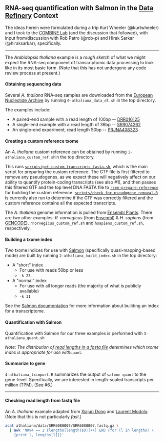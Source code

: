 ## RNA-seq quantification with Salmon in the [Data Refinery](https://github.com/data-refinery/data_refinery) Context 

The ideas herein were formulated during a trip Kurt Wheeler (@kurtwheeler) and I took to the [COMBINE Lab](https://combine-lab.github.io/) (and the discussion that followed), with input from/discussion with Rob Patro (@rob-p) and Hirak Sarkar (@hiraksarkar), specifically.

-----

The _Arabidopsis thaliana_ example is a _rough sketch_ of what we might expect the RNA-seq component of transcriptomic data processing to look like in its most basic form. (Note that this has not undergone any code review process at present.)

#### Obtaining sequencing data 

Several _A. thaliana_ RNA-seq samples are downloaded from the [European Nucleotide Archive](https://www.ebi.ac.uk/ena) by running 
`0-athaliana_data_dl.sh` in the top directory. 

The examples include:

* A paired-end sample with a read length of 100bp -- [DRR016125](https://www.ebi.ac.uk/ena/data/view/DRR016125) 
* A single-end example with a read length of 36bp -- [SRR074262](https://www.ebi.ac.uk/ena/data/view/SRR074262)
* An single-end experiment, read length 50bp -- [PRJNA408323](https://www.ebi.ac.uk/ena/data/view/PRJNA408323) 

#### Creating a custom reference txome

An _A. thaliana_ custom reference can be obtained by running `1-athaliana_custom_ref.sh`in the top directory.

This runs [`scripts/get_custom_transcripts_fasta.sh`](https://github.com/jaclyn-taroni/ref-txome/blob/master/scripts/get_custom_transcripts_fasta.sh), which is the main script for preparing the custom reference. 
The GTF file is first filtered to remove any pseudogenes, as we expect these will negatively affect on our ability to quantify protein-coding transcripts (see also #1), and then passes this filtered GTF and the top level DNA FASTA file to [`rsem-prepare-reference`](https://github.com/deweylab/RSEM#i-preparing-reference-sequences) for building the custom reference. 
[`scripts/check_for_pseudogene_removal.R`](https://github.com/jaclyn-taroni/ref-txome/blob/update-readme/scripts/check_for_pseudogene_removal.R) is currently also run to determine if the GTF was correctly filtered and the custom reference contains all the expected transcripts.

The _A. thaliana_ genome information is pulled from [Ensembl Plants](http://plants.ensembl.org/Arabidopsis_thaliana/Info/Index). There are two other examples: _R. norvegicus_ (from [Ensembl](http://www.ensembl.org/index.html)) & _H. sapiens_ (from [GENCODE](http://www.gencodegenes.org/)), `rnorvegicus_custom_ref.sh` and `hsapiens_custom_ref.sh`, respectively.


#### Building a txome index

Two txome indices for use with [Salmon](https://github.com/COMBINE-lab/salmon) (specifically quasi-mapping-based mode) are built by running `2-athaliana_build_index.sh` in the top directory:

* A "short" index
	* For use with reads 50bp or less
	* `-k 23`
* A "normal" index
	* For use with all longer reads (the majority of what is publicly available)
	* `-k 31`

See the [Salmon documentation](http://salmon.readthedocs.io/en/latest/salmon.html#quasi-mapping-based-mode-including-lightweight-alignment) for more information about building an index for a transcriptome.

#### Quantification with Salmon

Quantification with Salmon for our three examples is performed with `3-athaliana_quant.sh`

_Note: The distribution of [read lengths in a fastq file](#checking-read-length-from-fastq-file) determines which txome index is appropriate for use with_`quant`.

#### Summarize to gene

`4-athaliana_tximport.R` summarizes the output of `salmon quant` to the gene-level. Specifically, we are interested in length-scaled transcripts per million (TPM). (See #6.)

-----

#### Checking read length from fastq file
An _A. thaliana_ example adapted from [Xiajun Dong](http://onetipperday.sterding.com/2012/05/simple-way-to-get-reads-length.html) and [Laurent Modolo](https://gist.github.com/l-modolo/7246864). (Note that this is not particularly _fast_.)
```sh
zcat athaliana/data/SRR6080007/SRR6080007.fastq.gz \
  | awk 'NR%4 == 2 {lengths[length($0)]++} END {for (l in lengths) \
    {print l, lengths[l]}}'
```
